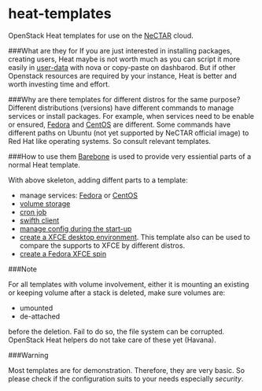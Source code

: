 heat-templates
==============

OpenStack Heat templates for use on the [NeCTAR](http://nectar.org.au/) cloud.

###What are they for
If you are just interested in installing packages, creating users, Heat
maybe is not worth much as you can script it more easily in
[user-data](http://docs.openstack.org/user-guide/content/user-data.html)
with nova or copy-paste on dashbarod. But if other Openstack resources
are required by your instance, Heat is better and worth investing time and effort.

###Why are there templates for different distros for the same purpose?
Different distributions (versions) have different commands to manage 
services or install packages. For example, when services need to be enable
or ensured, [Fedora](Fedora_Barebone.yaml) and [CentOS](CentOS_Barebone.yaml)
are different. Some commands have different paths on Ubuntu (not yet
supported by NeCTAR official image) to Red Hat like operating systems.
So consult relevant templates.

###How to use them
[Barebone](Barebone.yaml) is used to provide very essiential parts of a normal Heat template. 

With above skeleton, adding diffent parts to a template:
* manage services: [Fedora](Fedora_Barebone.yaml) or [CentOS](CentOS_Barebone.yaml) 
* [volume storage](Volume_CreateAttach.yaml)
* [cron job](Cronjob.yaml)
* [swifth client](Swift_Client.yaml)
* [manage config during the start-up](Configsets.yaml)
* [create a XFCE desktop environment](XFCE4.yaml). This template also can be used to compare the supports to XFCE by different distros.
* [create a Fedora XFCE spin](Fedora_XFCE4.yaml)

###Note 

For all templates with volume involvement, either it is 
mounting an existing or keeping volume after a stack is deleted, 
make sure volumes are: 
* umounted 
* de-attached

before the deletion. Fail to do so, the file system can be 
corrupted. OpenStack Heat helpers do not take care of these yet 
(Havana).

###Warning

Most templates are for demonstration. Therefore, they are very 
basic. So please check if the configuration suits to your needs 
especially *security*.
